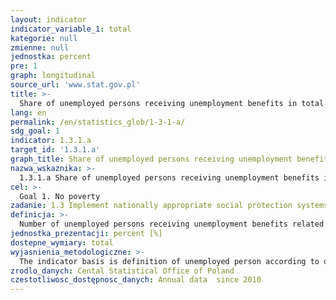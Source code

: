 ```yaml
---
layout: indicator
indicator_variable_1: total
kategorie: null
zmienne: null
jednostka: percent
pre: 1
graph: longitudinal
source_url: 'www.stat.gov.pl'
title: >-
  Share of unemployed persons receiving unemployment benefits in total number of unemployed persons
lang: en
permalink: /en/statistics_glob/1-3-1-a/
sdg_goal: 1
indicator: 1.3.1.a
target_id: '1.3.1.a'
graph_title: Share of unemployed persons receiving unemployment benefits in total number of unemployed persons
nazwa_wskaznika: >-
  1.3.1.a Share of unemployed persons receiving unemployment benefits in total number of unemployed persons
cel: >-
  Goal 1. No poverty
zadanie: 1.3 Implement nationally appropriate social protection systems and measures for all, including floors, and by 2030 achieve substantial coverage of the poor and the vulnerable
definicja: >-
  Number of unemployed persons receiving unemployment benefits related to the total number of unemployed persons multiplied by 100.
jednostka_prezentacji: percent [%]
dostepne_wymiary: total
wyjasnienia_metodologiczne: >-
  The indicator basis is definition of unemployed person according to domestic legislation. It is included in Law dated 20.04.2004 on Promoting Employment and Labour Market Institutions (uniform text Journal of Laws 2016 item 645, with later amendments).Accordnig to this Law, unemployed person is understood as a person who is at least 18 years old and has not reached the retirement age, is not employed and not performing any other kind of paid work who is capable of work and ready to take full-time employment obligatory for a given job or service (or in case he/she is a disabled person — capable and ready to take work comprising no less than a half of working time), not attending a school with the exception of schools for adults (or taking extra curriculum exam within the scope of this school programme) or tertiary schools in part-time programme, registered in the powiat labour office corresponding to the person’s permanent or temporary place of residence, and seeking employment or any other income-generating work, with additional provisions concerning the sources of income, included in the mentioned law.Unemployment benefit means a benefit granted to the unemployed persons registered in labour offices.Since 1st June 2004, unemployment benefits have been designated to persons authorized on the basis of the Law dated 20.04.2004 on Promoting Employment and Labour Market Institutions (in the chapter 15 Allowances for unemployed persons), uniform text Journal of Laws 2016 item 645, with later amendments. By September 30th of each year, the Minister competent for labour afairs, on the basis of the announcement of the President of the Central Statistical Office on the average unemployment rate in powiats according to the state of 30 June in given year, announces the amounts and the period of benefits in the Journal Law of the Republic of Poland "Monitor Polski". Dependent on the relation of unemployment rate in given powiat to average unemployment rate of the country - this period can last 180 or 365 days (Art. 73, Par.1 and 2).
zrodlo_danych: Cental Statistical Office of Poland
czestotliwosc_dostępnosc_danych: Annual data  since 2010
---
```

